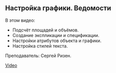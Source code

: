 ## Настройка графики. Ведомости

В этом видео:

- Подсчёт площадей и объёмов.
- Создание экспликации и спецификации.
- Настройки атрибутов объекта и графики.
- Настройка стилей текста.

Преподаватель: Сергей Ризен.

[Video](https://player.softculture.cc/embed/online/VWX/VWX_14.14.07_L7-1_Data)
